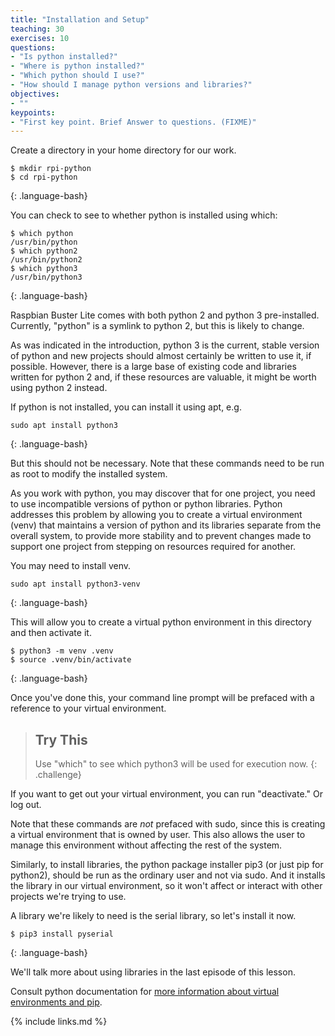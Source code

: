 ```yaml
---
title: "Installation and Setup"
teaching: 30
exercises: 10
questions:
- "Is python installed?"
- "Where is python installed?"
- "Which python should I use?"
- "How should I manage python versions and libraries?"
objectives:
- ""
keypoints:
- "First key point. Brief Answer to questions. (FIXME)"
---
```


Create a directory in your home directory for our work.

~~~
$ mkdir rpi-python
$ cd rpi-python
~~~
{: .language-bash}

You can check to see to whether python is installed using which:

~~~
$ which python
/usr/bin/python
$ which python2
/usr/bin/python2
$ which python3
/usr/bin/python3
~~~
{: .language-bash}

Raspbian Buster Lite comes with both python 2 and python 3 pre-installed. Currently, "python" is a symlink to python 2, but this is likely to change.

As was indicated in the introduction, python 3 is the current, stable version of python and new projects should almost certainly be written to use it, if possible. However, there is a large base of existing code and libraries written for python 2 and, if these resources are valuable, it might be worth using python 2 instead.

If python is not installed, you can install it using apt, e.g.

~~~
sudo apt install python3
~~~
{: .language-bash}

But this should not be necessary. Note that these commands need to be run as root to modify the installed system.

As you work with python, you may discover that for one project, you need to use incompatible versions of python or python libraries. Python addresses this problem by allowing you to create a virtual environment (venv) that maintains a version of python and its libraries separate from the overall system, to provide more stability and to prevent changes made to support one project from stepping on resources required for another.

You may need to install venv.

~~~
sudo apt install python3-venv
~~~
{: .language-bash}

This will allow you to create a virtual python environment in this directory and then activate it.

~~~
$ python3 -m venv .venv
$ source .venv/bin/activate
~~~
{: .language-bash}

Once you've done this, your command line prompt will be prefaced with a reference to your virtual environment.  

> ## Try This
>
> Use "which" to see which python3 will be used for execution now.
{: .challenge}

If you want to get out your virtual environment, you can run "deactivate." Or log out.

Note that these commands are *not* prefaced with sudo, since this is creating a virtual environment that is owned by user. This also allows the user to manage this environment without affecting the rest of the system.

Similarly, to install libraries, the python package installer pip3 (or just pip for python2), should be run as the ordinary user and not via sudo. And it installs the library in our virtual environment, so it won't affect or interact with other projects we're trying to use.

A library we're likely to need is the serial library, so let's install it now.

~~~
$ pip3 install pyserial
~~~
{: .language-bash}

We'll talk more about using libraries in the last episode of this lesson.

Consult python documentation for [more information about virtual environments and pip](https://docs.python.org/3/tutorial/venv.html).

{% include links.md %}
